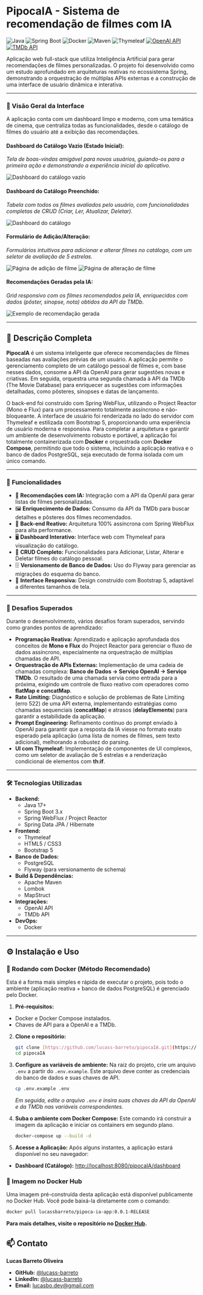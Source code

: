 # PipocaIA - Sistema de recomendação de filmes com IA

![Java](https://img.shields.io/badge/Java-21-blue?logo=openjdk&logoColor=white)
![Spring Boot](https://img.shields.io/badge/Spring_Boot-3.5.5-green?logo=spring&logoColor=white)
![Docker](https://img.shields.io/badge/Docker-2496ED?logo=docker&logoColor=white)
![Maven](https://img.shields.io/badge/Maven-4.0-red?logo=apachemaven&logoColor=white)
![Thymeleaf](https://img.shields.io/badge/Thymeleaf-3.1-green?logo=thymeleaf&logoColor=white)
[![OpenAI API](https://img.shields.io/badge/OpenAI-API-10a37f?logo=openai&logoColor=white)](https://openai.com/api/)
[![TMDb API](https://img.shields.io/badge/TMDb-API-01d277?logo=themoviedatabase&logoColor=white)](https://developer.themoviedb.org/docs)


Aplicação web full-stack que utiliza Inteligência Artificial para gerar recomendações de filmes personalizadas. O projeto foi desenvolvido como um estudo aprofundado em arquiteturas reativas no ecossistema Spring, demonstrando a orquestração de múltiplas APIs externas e a construção de uma interface de usuário dinâmica e interativa.

---

### 📸 Visão Geral da Interface

A aplicação conta com um dashboard limpo e moderno, com uma temática de cinema, que centraliza todas as funcionalidades, desde o catálogo de filmes do usuário até a exibição das recomendações.

#### **Dashboard do Catálogo Vazio (Estado Inicial):**
*Tela de boas-vindas amigável para novos usuários, guiando-os para a primeira ação e demonstrando a experiência inicial do aplicativo.*

![Dashboard do catálogo vazio](assets/estado-vazio.PNG)

#### **Dashboard do Catálogo Preenchido:**
*Tabela com todos os filmes avaliados pelo usuário, com funcionalidades completas de CRUD (Criar, Ler, Atualizar, Deletar).*

![Dashboard do catálogo](assets/dashboard.PNG)

#### **Formulário de Adição/Alteração:**
*Formulários intuitivos para adicionar e alterar filmes no catálogo, com um seletor de avaliação de 5 estrelas.*

![Página de adição de filme](assets/form-adicionar.PNG)
![Página de alteração de filme](assets/form-alterar.PNG)

#### **Recomendações Geradas pela IA:**
*Grid responsivo com os filmes recomendados pela IA, enriquecidos com dados (pôster, sinopse, nota) obtidos da API da TMDb.*

![Exemplo de recomendação gerada](assets/recomendacoes.PNG)

---

## 📜 Descrição Completa

**PipocaIA** é um sistema inteligente que oferece recomendações de filmes baseadas nas avaliações prévias de um usuário. A aplicação permite o gerenciamento completo de um catálogo pessoal de filmes e, com base nesses dados, consome a API da OpenAI para gerar sugestões novas e criativas. Em seguida, orquestra uma segunda chamada à API da TMDb (The Movie Database) para enriquecer as sugestões com informações detalhadas, como pôsteres, sinopses e datas de lançamento.

O back-end foi construído com Spring WebFlux, utilizando o Project Reactor (Mono e Flux) para um processamento totalmente assíncrono e não-bloqueante. A interface de usuário foi renderizada no lado do servidor com Thymeleaf e estilizada com Bootstrap 5, proporcionando uma experiência de usuário moderna e responsiva. Para completar a arquitetura e garantir um ambiente de desenvolvimento robusto e portável, a aplicação foi totalmente containerizada com **Docker** e orquestrada com **Docker Compose**, permitindo que todo o sistema, incluindo a aplicação reativa e o banco de dados PostgreSQL, seja executado de forma isolada com um único comando.

---

### 🚀 Funcionalidades

- 🤖 **Recomendações com IA:** Integração com a API da OpenAI para gerar listas de filmes personalizadas.
- 🖼️ **Enriquecimento de Dados:** Consumo da API da TMDb para buscar detalhes e pôsteres dos filmes recomendados.
- 🚀 **Back-end Reativo:** Arquitetura 100% assíncrona com Spring WebFlux para alta performance.
- 🖥️ **Dashboard Interativo:** Interface web com Thymeleaf para visualização do catálogo.
- 📝 **CRUD Completo:** Funcionalidades para Adicionar, Listar, Alterar e Deletar filmes do catálogo pessoal.
- 🗄️ **Versionamento de Banco de Dados:** Uso do Flyway para gerenciar as migrações do esquema do banco.
- 📱 **Interface Responsiva:** Design construído com Bootstrap 5, adaptável a diferentes tamanhos de tela.

---

### 💪 Desafios Superados

Durante o desenvolvimento, vários desafios foram superados, servindo como grandes pontos de aprendizado:

- **Programação Reativa:** Aprendizado e aplicação aprofundada dos conceitos de **Mono e Flux** do Project Reactor para gerenciar o fluxo de dados assíncrono, especialmente na orquestração de múltiplas chamadas de API.
- **Orquestração de APIs Externas:** Implementação de uma cadeia de chamadas complexa: **Banco de Dados -> Serviço OpenAI -> Serviço TMDb**. O resultado de uma chamada servia como entrada para a próxima, exigindo um controle de fluxo reativo com operadores como **flatMap e concatMap**.
- **Rate Limiting:** Diagnóstico e solução de problemas de Rate Limiting (erro 522) de uma API externa, implementando estratégias como chamadas sequenciais (**concatMap**) e atrasos (**delayElements**) para garantir a estabilidade da aplicação.
- **Prompt Engineering:** Refinamento contínuo do prompt enviado à OpenAI para garantir que a resposta da IA viesse no formato exato esperado pela aplicação (uma lista de nomes de filmes, sem texto adicional), melhorando a robustez do parsing.
- **UI com Thymeleaf:** Implementação de componentes de UI complexos, como um seletor de avaliação de 5 estrelas e a renderização condicional de elementos com **th:if**.

---

### 🛠️ Tecnologias Utilizadas

- **Backend:**
    - Java 17+
    - Spring Boot 3.x
    - Spring WebFlux / Project Reactor
    - Spring Data JPA / Hibernate
- **Frontend:**
    - Thymeleaf
    - HTML5 / CSS3
    - Bootstrap 5
- **Banco de Dados:**
    - PostgreSQL
    - Flyway (para versionamento de schema)
- **Build & Dependências:**
    - Apache Maven
    - Lombok
    - MapStruct
-  **Integrações:**
    - OpenAI API
    - TMDb API
-  **DevOps:**
    - Docker   

---

## ⚙️ Instalação e Uso

### 🐳 Rodando com Docker (Método Recomendado)

Esta é a forma mais simples e rápida de executar o projeto, pois todo o ambiente (aplicação reativa + banco de dados
PostgreSQL) é gerenciado pelo Docker.

1. **Pré-requisitos:**

* Docker e Docker Compose instalados.
* Chaves de API para a OpenAI e a TMDb.

2. **Clone o repositório:**
   ```bash
   git clone [https://github.com/lucass-barreto/pipocaIA.git](https://github.com/lucass-barreto/pipocaIA.git)
   cd pipocaIA
   ```

3. **Configure as variáveis de ambiente:**
   Na raiz do projeto, crie um arquivo `.env` a partir do `.env.example`. Este arquivo deve conter as credenciais do
   banco de dados e suas chaves de API.
   ```bash
   cp .env.example .env
   ```
   *Em seguida, edite o arquivo `.env` e insira suas chaves da API da OpenAI e da TMDb nas variáveis correspondentes.*

4. **Suba o ambiente com Docker Compose:**
   Este comando irá construir a imagem da aplicação e iniciar os containers em segundo plano.
   ```bash
   docker-compose up --build -d
   ```

5. **Acesse a Aplicação:**
   Após alguns instantes, a aplicação estará disponível no seu navegador:

* **Dashboard (Catálogo):** [http://localhost:8080/pipocaIA/dashboard](http://localhost:8080/pipocaIA/dashboard)

### 🐋 Imagem no Docker Hub

Uma imagem pré-construída desta aplicação está disponível publicamente no Docker Hub. Você pode baixá-la diretamente com
o comando:

```bash
docker pull lucassbarreto/pipoca-ia-app:0.0.1-RELEASE
```

**Para mais detalhes, visite o repositório no [Docker Hub](https://hub.docker.com/r/lucassbarreto/pipocaia-app).**

## 📫 Contato

**Lucas Barreto Oliveira**

* **GitHub:** [@lucass-barreto](https://github.com/lucass-barreto)
* **LinkedIn:** [@lucass-barreto](https://www.linkedin.com/in/lucass-barreto)
* **Email:** lucasbo.dev@gmail.com
